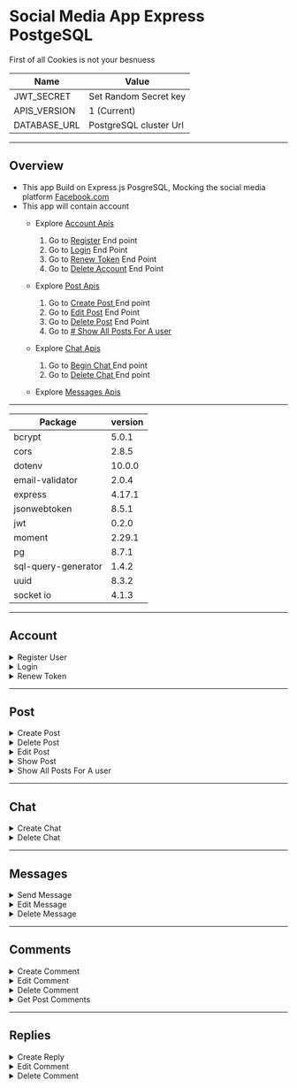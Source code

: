 # Social Media App Express PostgeSQL



First of all Cookies is not your besnuess


| Name | Value |
| ----------- | ----------- |
| JWT_SECRET | Set Random Secret key      |
| APIS_VERSION | 1 (Current) |
| DATABASE_URL | PostgreSQL cluster Url |  

<hr>

## Overview
* This app Build on Express.js PosgreSQL, Mocking the social media platform [Facebook.com](https://facebook.com)
* This app will contain  account
    - Explore <a href="#account">Account Apis</a>
        1.  Go to <a href="#register">Register</a> End point
        2.  Go to <a href="#login">Login</a> End Point
        3.  Go to <a href="#renew-token">Renew Token</a> End Point
        4.  Go to <a href="#delete-account">Delete Account</a> End Point

    - Explore <a href="#post">Post Apis</a>
        1.  Go to <a href="#create-post">Create Post </a> End point
        2.  Go to <a href="#edit-post">Edit Post</a> End Point
        3.  Go to <a href="#delete-post">Delete Post</a> End Point
        4.  Go to <a href="#show-post"># Show All Posts For A user</a>

    - Explore <a href="#chat">Chat Apis</a>
        1.  Go to <a href="#begin-chat">Begin Chat </a> End point
        2.  Go to <a href="#delete-chat">Delete Chat </a> End point

    - Explore <a href="#messages">Messages Apis</a>
______
| Package      | version |
| ----------- | ----------- |
| bcrypt      | 5.0.1       |
| cors | 2.8.5|
| dotenv | 10.0.0|
| email-validator | 2.0.4|
| express | 4.17.1|
| jsonwebtoken | 8.5.1|
| jwt | 0.2.0|
| moment | 2.29.1|
| pg | 8.7.1|
| sql-query-generator | 1.4.2|
| uuid | 8.3.2|
| socket io | 4.1.3 |

<hr>

<h2 id="account">Account</h2>

<details id="register">
  <summary>Register User</summary>

if username already Exist the request wil be directed to login route

```  
    Axios({
        method: "POST",
        url: /users/register,
        data: {
            username,
            password,
            first_name,
            last_name,
            email,
            day,
            month,
            year
        }
    }).then((res)  => {
        ... Do Some thing
    }).catch((error) => {
        ... Do Some thing
    })
```
</details>


<details id="login">
  <summary>Login</summary>

```  
    
    Axios({
        method: "POST",
        url: /users/login,
        data: {
            username,
            password
        }
    }).then((res)  => {
        ... Do Some thing
    }).catch((error) => {
        ... Do Some thing
    })

```
</details>




<details id="renew-token">
  <summary>Renew Token</summary>

```  
    Axios({
        method: "POST",
        url: /users/login,
        headers: {
            Authrization: Bearer <Token>
        }
    }).then((res)  => {
        ... Do Some thing
    }).catch((error) => {
        ... Do Some thing
    })

```
</details>

<hr>
<h2 id="post">Post</h2>

<details id="create-post">
  <summary>Create Post</summary>

```  
    
    Axios({
        method: "POST",
        url: /posts/create,
        headers: {
            Authrization: Bearer <Token>
        },
        data: {
            published, // Bollean define the status of the post Private ot Public
            content
        }
    }).then((res)  => {
        ... Do Some thing
    }).catch((error) => {
        ... Do Some thing
    })

```
```
{
    "NewPost": {
        "content": "44ssssssssssss",
        "user_id": 2,
        "id": "892"
    }
}
```
</details>


<details id="delete-post">
  <summary>Delete Post</summary>

```  
    Axios({
        method: "DELETE",
        url: /posts/delete,
        headers: {
            Authrization: Bearer <Token>
        },
        data: {
            post_id
        }
    }).then((res)  => {
        ... Do Some thing
    }).catch((error) => {
        ... Do Some thing
    })

```
</details>


<details id="edit-post">
  <summary>Edit Post</summary>

```  
    Axios({
        method: "POST",
        url: /posts/delete,
        headers: {
            Authrization: Bearer <Token>
        },
        data: {
            published, // New Post Status
            content // New Content
        }
    }).then((res)  => {
        ... Do Some thing
    }).catch((error) => {
        ... Do Some thing
    })

```
</details>



<details id="show-post">
  <summary>Show Post</summary>

```  
    
    Axios({
        method: "GET",
        url: /posts/:post_id,
        headers: {
            Authrization: Bearer <Token>
        },
    }).then((res)  => {
        ... Do Some thing
    }).catch((error) => {
        ... Do Some thing
    })

```
</details>


<details id="show-user-posts">
  <summary>Show All Posts For A user</summary>

```  
 
    Axios({  
        method: "GET",  
        url: /posts/:user_id/:round,  
        headers: {  
            Authrization: Bearer < Token>  
        },
    }).then((res)  => {
        ... Do Some thing
    }).catch((error) => {
        ... Do Some thing
    })

```
- `round` must be a `Number` specifies how many posts should i `skip`
- if round  is `0` the end point will Return the last `5` posts this user have posted
- if round  is `1` the end point will Skip the first `(1 * 5) = 5` posts and will Return posts from 5 to 10
- if round  is `2` the end point will Skip the first `(2 * 5) = 5` posts and will Return posts from 10 to 15
- if there is `no` more posts the endpoint will return empty Array []  
</details>
<hr>
<h2 id="chat">Chat</h2>

<details id="begin-chat">
  <summary>Create Chat</summary>

```  
    Axios({
        method: "POST",
        url: /chat/create,
        data: {
            chat_with, // id for the user that will chat with
        },
        headers: {
            Authrization : Beare <TOEKEN>
        }
    }).then((res)  => {
        ... Do Some thing
    }).catch((error) => {
        ... Do Some thing
    })
```
</details>


<details id="delete-chat">
  <summary>Delete Chat</summary>

```  
    Axios({
        method: "DELETE",
        url: /chat/delete,
        headers: {
            chat_id,
            Authrization : Beare <TOEKEN>
        }
    }).then((res)  => {
        ... Do Some thing
    }).catch((error) => {
        ... Do Some thing
    })
```
</details>
<hr>
<h2 id="messages">Messages</h2>

<details id="send-message">
  <summary>Send Message</summary>

```  
    Axios({
        method: "POST",
        url: "/messages/send",
        headers: {
            Authrization : Beare <TOEKEN>
        },
        data: {
            chat_id,
            content,
            chat_with
        }
    }).then((res)  => {
        ... Do Some thing
    }).catch((error) => {
        ... Do Some thing
    })
```
</details>


<details id="edit-message">
  <summary>Edit Message</summary>

```  
    Axios({
        method: "PUT",
        url: "/messages/edit",
        headers: {
            Authrization : Beare <TOEKEN>
        },
        data: {
            messege_id,
            chat_id,
            content
        }
    }).then((res)  => {
        ... Do Some thing
    }).catch((error) => {
        ... Do Some thing
    })
```
</details>


<details id="delete-message">
  <summary>Delete Message</summary>

```  
    Axios({
        method: "DELETE",
        url: "/messages/delete",
        headers: {
            Authrization : Beare <TOEKEN>,
            messege_id
        }
    }).then((res)  => {
        ... Do Some thing
    }).catch((error) => {
        ... Do Some thing
    })
```
</details>
<hr>
<h2 id="comments">Comments</h2>


<details id="create-comment">
  <summary>Create Comment</summary>

```  
    Axios({
        method: "POST",
        url: "/comments/create",
        headers: {
            Authrization : Beare <TOEKEN>,
        },
        data: {
            content,
            post_id
        }
    }).then((res)  => {
        ... Do Some thing
    }).catch((error) => {
        ... Do Some thing
    })
```
</details>


<details id="edit-comment">
  <summary>Edit Comment</summary>

```  
    Axios({
        method: "POST",
        url: "/comments/edit",
        headers: {
            Authrization : Beare <TOEKEN>,
        },
        data: {
            content,
            comment_id
        }
    }).then((res)  => {
        ... Do Some thing
    }).catch((error) => {
        ... Do Some thing
    })
```
</details>


<details id="delete-comment">
  <summary>Delete Comment</summary>

```  
    Axios({
        method: "DELETE",
        url: "/comments/edit",
        headers: {
            Authrization : Beare <TOEKEN>,
            comment_id
        }
    }).then((res)  => {
        ... Do Some thing
    }).catch((error) => {
        ... Do Some thing
    })
```
</details>



<details id="get-post-comment">
  <summary>Get Post Comments</summary>

```  
    Axios({
        method: "GET",
        url: "/comments/post_comments/:post_id/:round",
        headers: {
            Authrization : Beare <TOEKEN>,
        }
    }).then((res)  => {
        ... Do Some thing
    }).catch((error) => {
        ... Do Some thing
    })
```
</details>

<hr>
<h2 id="replies">Replies</h2>


<details id="create-reply">
  <summary>Create Reply</summary>

```  
    Axios({
        method: "POST",
        url: "/replies/create",
        headers: {
            Authrization : Beare <TOEKEN>,
        },
        data: {
            content,
            comment_id,
            post_id
        }
    }).then((res)  => {
        ... Do Some thing
    }).catch((error) => {
        ... Do Some thing
    })
```
</details>


<details id="edit-comment">
  <summary>Edit Comment</summary>

```  
    Axios({
        method: "POST",
        url: "/replies/edit",
        headers: {
            Authrization : Beare <TOEKEN>,
        },
        data: {
            content,
            reply_id
        }
    }).then((res)  => {
        ... Do Some thing
    }).catch((error) => {
        ... Do Some thing
    })
```
</details>


<details id="delete-comment">
  <summary>Delete Comment</summary>

```  
    Axios({
        method: "DELETE",
        url: "/replies/delete",
        headers: {
            Authrization : Beare <TOEKEN>,
            reply_id
        }
    }).then((res)  => {
        ... Do Some thing
    }).catch((error) => {
        ... Do Some thing
    })
```
</details>



